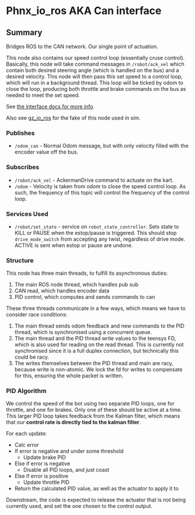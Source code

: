 # Phnx_io_ros AKA Can interface

## Summary

Bridges ROS to the CAN network. Our single point of actuation.

This node also contains our speed control loop (essentially cruse control). Basically, this node will take command
messages in `/robot/ack_vel` which contain both desired steering angle (which is handled on the bus) and a desired
velocity.
This node will then pass this set speed to a control loop, which will run in a background thread. This loop will be
ticked
by odom to close the loop, producing both throttle and brake commands on the bus as needed to meet the set speed.

See [the interface docs for more info](../embed/Interface-ECU.md).

Also see [gz_io_ros](gz_io_ros.md) for the fake of this node used in sim.

### Publishes

- `/odom_can` - Normal Odom message, but with only velocity filled with the encoder value off the bus.

### Subscribes

- `/robot/ack_vel` - AckermanDrive command to actuate on the kart.
- `/odom` - Velocity is taken from odom to close the speed control loop. As such, the frequency of this topic will
  control the frequency of the control loop.

### Services Used

- `/robot/set_state` - service on `robot_state_controller`. Sets state to KILL or PAUSE when the estop/pause is
  triggered. This should stop `drive_mode_switch` from accepting any twist, regardless of drive mode.
  ACTIVE is sent
  when estop or pause are undone.

### Structure

This node has three main threads, to fulfill its asynchronous duties:

1. The main ROS node thread, which handles pub sub
2. CAN read, which handles encoder data
3. PID control, which computes and sends commands to can

These three threads communicate in a few ways, which means we have to consider race conditions:

1. The main thread sends odom feedback and new commands to the PID thread, which is synchronised using a concurrent
   queue.
2. The main thread and the PID thread write values to the teensys FD, which is also used for reading on the read thread.
   This is currently not synchronised since it is a full duplex connection, but technically this could be racy.
3. The writes themselves between the PID thread and main are racy, because write is non-atomic. We lock the fd for
   writes to compensate for this, ensuring the whole packet is written.

### PID Algorithm

We control the speed of the bot using two separate PID loops, one for throttle, and one for brakes. Only one of these
should be active at a time. This larger PID loop takes feedback from the Kalman filter, which means that our **control
rate is directly tied to the kalman filter**.

For each update:

- Calc error
- If error is negative and under some threshold
    - Update brake PID
- Else if error is negative
    - Disable all PID loops, and just coast
- Else if error is positive
    - Update throttle PID
- Return the calculated PID value, as well as the actuator to apply it to

Downstream, the code is expected to release the actuator that is not being currently used, and set the one chosen to
the control output.